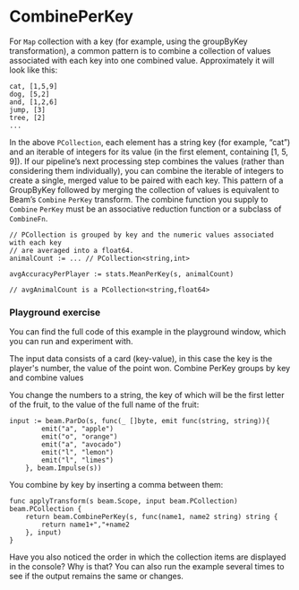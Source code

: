 <!--
Licensed under the Apache License, Version 2.0 (the "License");
you may not use this file except in compliance with the License.
You may obtain a copy of the License at

http://www.apache.org/licenses/LICENSE-2.0

Unless required by applicable law or agreed to in writing, software
distributed under the License is distributed on an "AS IS" BASIS,
WITHOUT WARRANTIES OR CONDITIONS OF ANY KIND, either express or implied.
See the License for the specific language governing permissions and
limitations under the License.
-->

# CombinePerKey

For `Map` collection with a key (for example, using the groupByKey transformation), a common pattern is to combine a collection of values associated with each key into one combined value. Approximately it will look like this:

```
cat, [1,5,9]
dog, [5,2]
and, [1,2,6]
jump, [3]
tree, [2]
...
```

In the above `PCollection`, each element has a string key (for example, “cat”) and an iterable of integers for its value (in the first element, containing [1, 5, 9]). If our pipeline’s next processing step combines the values (rather than considering them individually), you can combine the iterable of integers to create a single, merged value to be paired with each key. This pattern of a GroupByKey followed by merging the collection of values is equivalent to Beam’s `Combine` `PerKey` transform. The combine function you supply to `Combine` `PerKey` must be an associative reduction function or a subclass of `CombineFn`.

```
// PCollection is grouped by key and the numeric values associated with each key
// are averaged into a float64.
animalCount := ... // PCollection<string,int>

avgAccuracyPerPlayer := stats.MeanPerKey(s, animalCount)

// avgAnimalCount is a PCollection<string,float64>
```

### Playground exercise

You can find the full code of this example in the playground window, which you can run and experiment with.

The input data consists of a card (key-value), in this case the key is the player's number, the value of the point won. Combine PerKey groups by key and combine values

You change the numbers to a string, the key of which will be the first letter of the fruit, to the value of the full name of the fruit:

```
input := beam.ParDo(s, func(_ []byte, emit func(string, string)){
		emit("a", "apple")
		emit("o", "orange")
		emit("a", "avocado")
		emit("l", "lemon")
		emit("l", "limes")
	}, beam.Impulse(s))
```

You combine by key by inserting a comma between them:
```
func applyTransform(s beam.Scope, input beam.PCollection) beam.PCollection {
	return beam.CombinePerKey(s, func(name1, name2 string) string {
        return name1+","+name2
	}, input)
}
```

Have you also noticed the order in which the collection items are displayed in the console? Why is that? You can also run the example several times to see if the output remains the same or changes.